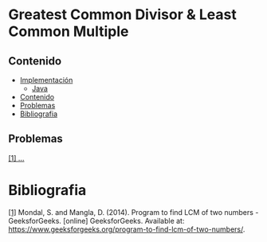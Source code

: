 # Greatest Common Divisor & Least Common Multiple

## Contenido
* [Implementación](#)
    * [Java](#)
* [Contenido](#contenido)
* [Problemas](#problemas)
* [Bibliografia](#bibliografia)

## Problemas

[[1] ... ]()

# Bibliografia

[[1]](https://www.geeksforgeeks.org/program-to-find-lcm-of-two-numbers/) Mondal, S. and Mangla, D. (2014). Program to find LCM of two numbers - GeeksforGeeks. [online] GeeksforGeeks. Available at: https://www.geeksforgeeks.org/program-to-find-lcm-of-two-numbers/.